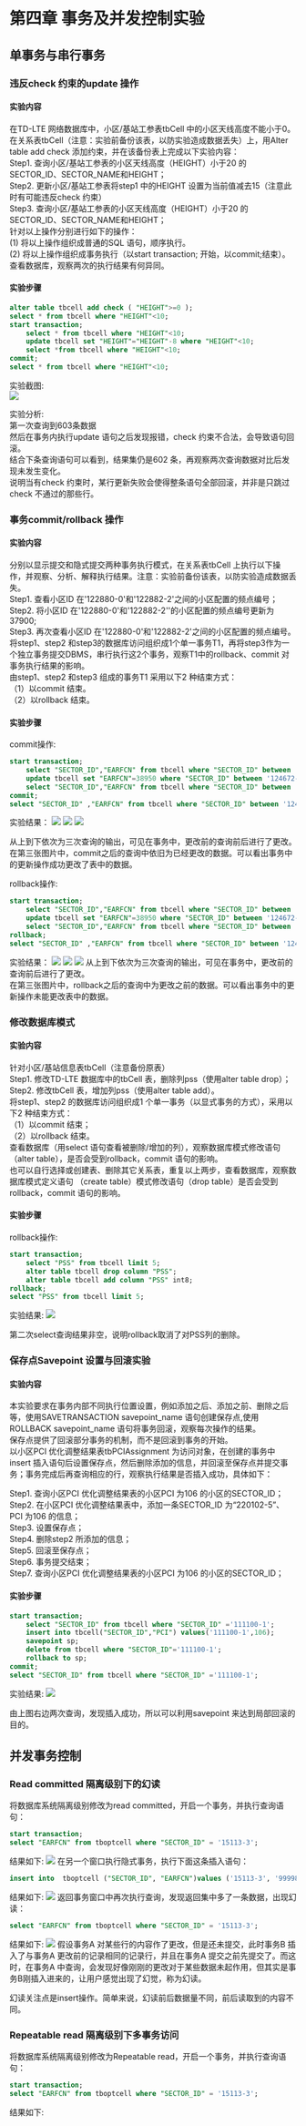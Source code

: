 # 第四章 事务及并发控制实验

## 单事务与串行事务

### 违反check 约束的update 操作

#### 实验内容
在TD-LTE 网络数据库中，小区/基站工参表tbCell 中的小区天线高度不能小于0。  
在关系表tbCell（注意：实验前备份该表，以防实验造成数据丢失）上，用Alter table add check 添加约束，并在该备份表上完成以下实验内容：  
Step1. 查询小区/基站工参表的小区天线高度（HEIGHT）小于20 的SECTOR_ID、SECTOR_NAME和HEIGHT；  
Step2. 更新小区/基站工参表将step1 中的HEIGHT 设置为当前值减去15（注意此时有可能违反check 约束）  
Step3. 查询小区/基站工参表的小区天线高度（HEIGHT）小于20 的SECTOR_ID、SECTOR_NAME和HEIGHT；  
针对以上操作分别进行如下的操作：  
(1) 将以上操作组织成普通的SQL 语句，顺序执行。  
(2) 将以上操作组织成事务执行（以start transaction; 开始，以commit;结束）。  
查看数据库，观察两次的执行结果有何异同。

#### 实验步骤
```sql
alter table tbcell add check ( "HEIGHT">=0 );
select * from tbcell where "HEIGHT"<10;
start transaction;
    select * from tbcell where "HEIGHT"<10;
    update tbcell set "HEIGHT"="HEIGHT"-8 where "HEIGHT"<10;
    select *from tbcell where "HEIGHT"<10;
commit;
select * from tbcell where "HEIGHT"<10;
```

实验截图:  
![](https://github.com/Arete-FFF/DBS_examination/blob/main/lab4/img/GaussDB4_01_01.png)

实验分析:  
第一次查询到603条数据  
然后在事务内执行update 语句之后发现报错，check 约束不合法，会导致语句回滚。  
结合下条查询语句可以看到，结果集仍是602 条，再观察两次查询数据对比后发现未发生变化。  
说明当有check 约束时，某行更新失败会使得整条语句全部回滚，并非是只跳过check 不通过的那些行。

### 事务commit/rollback 操作

#### 实验内容
分别以显示提交和隐式提交两种事务执行模式，在关系表tbCell 上执行以下操作，并观察、分析、解释执行结果。注意：实验前备份该表，以防实验造成数据丢失。  
Step1. 查看小区ID 在'122880-0'和'122882-2'之间的小区配置的频点编号；  
Step2. 将小区ID 在'122880-0'和'122882-2''的小区配置的频点编号更新为37900;  
Step3. 再次查看小区ID 在'122880-0'和'122882-2'之间的小区配置的频点编号。  
将step1、step2 和step3的数据库访问组织成1个单一事务T1，再将step3作为一个独立事务提交DBMS，串行执行这2个事务，观察T1中的rollback、commit 对事务执行结果的影响。  
由step1、step2 和step3 组成的事务T1 采用以下2 种结束方式：  
（1）以commit 结束。  
（2）以rollback 结束。  
#### 实验步骤

commit操作:

```sql
start transaction;
    select "SECTOR_ID","EARFCN" from tbcell where "SECTOR_ID" between '124672-0' and '124675-2';
    update tbcell set "EARFCN"=38950 where "SECTOR_ID" between '124672-0' and '124675-2';
    select "SECTOR_ID","EARFCN" from tbcell where "SECTOR_ID" between '124672-0' and '124675-2';
commit;
select "SECTOR_ID" ,"EARFCN" from tbcell where "SECTOR_ID" between '124672-0' and '124675-2';
```

实验结果：
![](https://github.com/Arete-FFF/DBS_examination/blob/main/lab4/img/GaussDB4_02_01.png)
![](https://github.com/Arete-FFF/DBS_examination/blob/main/lab4/img/GaussDB4_02_02.png)
![](https://github.com/Arete-FFF/DBS_examination/blob/main/lab4/img/GaussDB4_02_03.png)

从上到下依次为三次查询的输出，可见在事务中，更改前的查询前后进行了更改。  
在第三张图片中，commit之后的查询中依旧为已经更改的数据。可以看出事务中的更新操作成功更改了表中的数据。

rollback操作:
```sql
start transaction;
    select "SECTOR_ID","EARFCN" from tbcell where "SECTOR_ID" between '124672-0' and '124675-2';
    update tbcell set "EARFCN"=38950 where "SECTOR_ID" between '124672-0' and '124675-2';
    select "SECTOR_ID","EARFCN" from tbcell where "SECTOR_ID" between '124672-0' and '124675-2';
rollback;
select "SECTOR_ID" ,"EARFCN" from tbcell where "SECTOR_ID" between '124672-0' and '124675-2';
```

实验结果：
![](https://github.com/Arete-FFF/DBS_examination/blob/main/lab4/img/GaussDB4_02_04.png)
![](https://github.com/Arete-FFF/DBS_examination/blob/main/lab4/img/GaussDB4_02_05.png)
![](https://github.com/Arete-FFF/DBS_examination/blob/main/lab4/img/GaussDB4_02_06.png)
从上到下依次为三次查询的输出，可见在事务中，更改前的查询前后进行了更改。  
在第三张图片中，rollback之后的查询中为更改之前的数据。可以看出事务中的更新操作未能更改表中的数据。

### 修改数据库模式

#### 实验内容
针对小区/基站信息表tbCell（注意备份原表）  
Step1. 修改TD-LTE 数据库中的tbCell 表，删除列pss（使用alter table drop）；  
Step2. 修改tbCell 表，增加列pss（使用alter table add）。  
将step1、step2 的数据库访问组织成1 个单一事务（以显式事务的方式），采用以下2 种结束方式：  
（1）以commit 结束；  
（2）以rollback 结束。  
查看数据库（用select 语句查看被删除/增加的列），观察数据库模式修改语句（alter table），是否会受到rollback，commit 语句的影响。  
也可以自行选择或创建表、删除其它关系表，重复以上两步，查看数据库，观察数据库模式定义语句
（create table）模式修改语句（drop table）是否会受到rollback，commit 语句的影响。

#### 实验步骤

rollback操作:
```sql
start transaction;
    select "PSS" from tbcell limit 5;
    alter table tbcell drop column "PSS";
    alter table tbcell add column "PSS" int8;
rollback;
select "PSS" from tbcell limit 5;
```

实验结果:
![](https://github.com/Arete-FFF/DBS_examination/blob/main/lab4/img/GaussDB4_03_01.png)

第二次select查询结果非空，说明rollback取消了对PSS列的删除。

### 保存点Savepoint 设置与回滚实验

#### 实验内容
本实验要求在事务内部不同执行位置设置，例如添加之后、添加之前、删除之后等，使用SAVETRANSACTION savepoint_name 语句创建保存点,使用ROLLBACK savepoint_name 语句将事务回滚，观察每次操作的结果。  
保存点提供了回滚部分事务的机制，而不是回滚到事务的开始。  
以小区PCI 优化调整结果表tbPCIAssignment 为访问对象，在创建的事务中insert 插入语句后设置保存点，然后删除添加的信息，并回滚至保存点并提交事务；事务完成后再查询相应的行，观察执行结果是否插入成功，具体如下：  

Step1. 查询小区PCI 优化调整结果表的小区PCI 为106 的小区的SECTOR_ID；  
Step2. 在小区PCI 优化调整结果表中，添加一条SECTOR_ID 为“220102-5”、PCI 为106 的信息；  
Step3. 设置保存点；  
Step4. 删除step2 所添加的信息；  
Step5. 回滚至保存点；  
Step6. 事务提交结束；  
Step7. 查询小区PCI 优化调整结果表的小区PCI 为106 的小区的SECTOR_ID；  

#### 实验步骤

```sql
start transaction;
    select "SECTOR_ID" from tbcell where "SECTOR_ID" ='111100-1';
    insert into tbcell("SECTOR_ID","PCI") values('111100-1',106);
    savepoint sp;
    delete from tbcell where "SECTOR_ID"='111100-1';
    rollback to sp;
commit;
select "SECTOR_ID" from tbcell where "SECTOR_ID" ='111100-1';
```

实验结果:
![](https://github.com/Arete-FFF/DBS_examination/blob/main/lab4/img/GaussDB4_04_01.png)

由上图右边两次查询，发现插入成功，所以可以利用savepoint 来达到局部回滚的目的。

## 并发事务控制

### Read committed 隔离级别下的幻读
将数据库系统隔离级别修改为read committed，开启一个事务，并执行查询语句：
```sql
start transaction;
select "EARFCN" from tboptcell where "SECTOR_ID" = '15113-3';
```
结果如下:
![](https://github.com/Arete-FFF/DBS_examination/blob/main/lab4/img/GaussDB4_05_01.png)
在另一个窗口执行隐式事务，执行下面这条插入语句：
```sql
insert into  tboptcell ("SECTOR_ID", "EARFCN")values ('15113-3', '99998')
```
结果如下:
![](https://github.com/Arete-FFF/DBS_examination/blob/main/lab4/img/GaussDB4_05_02.png)
返回事务窗口中再次执行查询，发现返回集中多了一条数据，出现幻读：
```sql
select "EARFCN" from tboptcell where "SECTOR_ID" = '15113-3';
```
结果如下:
![](https://github.com/Arete-FFF/DBS_examination/blob/main/lab4/img/GaussDB4_05_03.png)
假设事务A 对某些行的内容作了更改，但是还未提交，此时事务B 插入了与事务A 更改前的记录相同的记录行，并且在事务A 提交之前先提交了。而这时，在事务A 中查询，会发现好像刚刚的更改对于某些数据未起作用，但其实是事务B刚插入进来的，让用户感觉出现了幻觉，称为幻读。   

幻读关注点是insert操作。简单来说，幻读前后数据量不同，前后读取到的内容不同。

### Repeatable read 隔离级别下多事务访问

将数据库系统隔离级别修改为Repeatable read，开启一个事务，并执行查询语句：
```sql
start transaction;
select "EARFCN" from tboptcell where "SECTOR_ID" = '15113-3';
```
结果如下:




